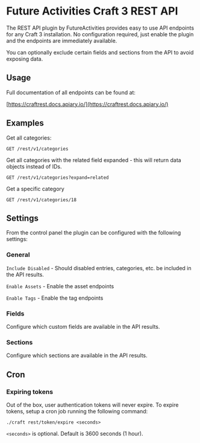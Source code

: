 # Future Activities Craft 3 REST API

The REST API plugin by FutureActivities provides easy to use API endpoints for any Craft 3 installation. No configuration required, 
just enable the plugin and the endpoints are immediately available.

You can optionally exclude certain fields and sections from the API to avoid exposing data.

## Usage

Full documentation of all endpoints can be found at:

[https://craftrest.docs.apiary.io/](https://craftrest.docs.apiary.io/)
    
## Examples

Get all categories:

    GET /rest/v1/categories
    
Get all categories with the related field expanded - this will return data objects instead of IDs.

    GET /rest/v1/categories?expand=related

Get a specific category

    GET /rest/v1/categories/18
    

## Settings

From the control panel the plugin can be configured with the following settings:

### General

`Include Disabled` - Should disabled entries, categories, etc. be included in the API results.

`Enable Assets` - Enable the asset endpoints

`Enable Tags` - Enable the tag endpoints

### Fields

Configure which custom fields are available in the API results.

### Sections

Configure which sections are available in the API results.

## Cron

### Expiring tokens

Out of the box, user authentication tokens will never expire. To expire tokens, setup a cron job running
the following command:

    ./craft rest/token/expire <seconds>
    
`<seconds>` is optional. Default is 3600 seconds (1 hour).